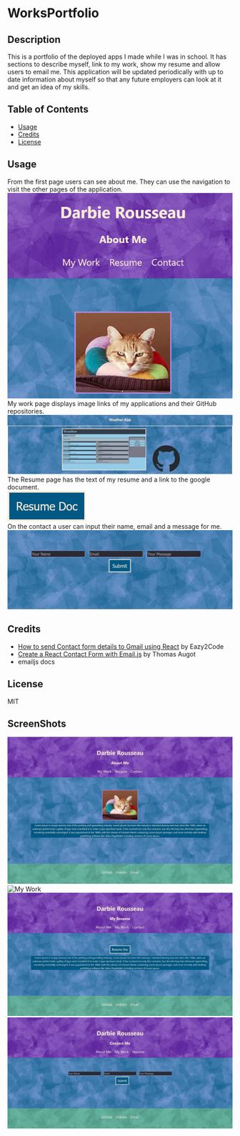# WorksPortfolio

## Description
This is a portfolio of the deployed apps I made while I was in school.  It has sections to describe myself, link to my work, show my resume and allow users to email me.  This application will be updated periodically with up to date information about myself so that any future employers can look at it and get an idea of my skills.

## Table of Contents

- [Usage](#usage)
- [Credits](#credits)
- [License](#license)

## Usage

From the first page users can see about me.  They can use the navigation to visit the other pages of the application.
  ![Navigation](src/assets/images/nav.png)\
My work page displays image links of my applications and their GitHub repositories.
  ![Links example](src/assets/images/workexample.png)
The Resume page has the text of my resume and a link to the google document.\
  ![Resume link](src/assets/images/resumebutton.png)\
On the contact a user can input their name, email and a message for me.
  ![Contact Form](src/assets/images/contactForm.png)




## Credits
- [How to send Contact form details to Gmail using React](https://www.youtube.com/watch?v=dG_ETBR8viE) by  Eazy2Code
- [Create a React Contact Form with Email.js](https://medium.com/@thomasaugot/create-a-react-contact-form-with-email-js-cad2c8606f33) by Thomas Augot
- emailjs docs


## License

MIT


## ScreenShots
![About Me](src/assets/images/aboutMe.png)
![My Work](src/assets/images/workpage.png)
![Resume](src/assets/images/resumepage.png)
![Contact](src/assets/images/contactpage.png)




